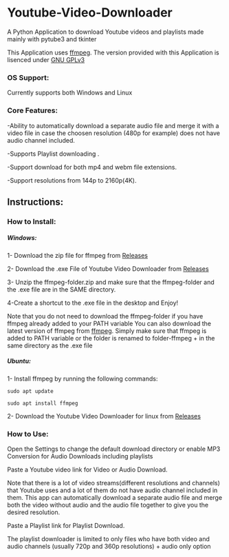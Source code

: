 # Youtube-Video-Downloader
A Python Application to download Youtube videos and playlists made mainly with pytube3 and tkinter

This Application uses [ffmpeg](https://ffmpeg.org/). 
The version provided with this Application is lisenced under [GNU GPLv3](https://www.gnu.org/licenses/gpl-3.0.en.html)

### OS Support:
Currently supports both Windows and Linux

### Core Features:
-Ability to automatically download a separate audio file and merge it with a video file in case the choosen resolution (480p for example) does not have audio channel included.

-Supports Playlist downloading .

-Support download for both mp4 and webm file extensions.

-Support resolutions from 144p to 2160p(4K).


## Instructions:
### How to Install:
##### Windows:
1- Download the zip file for ffmpeg from [Releases](https://github.com/badidrox/Youtube-Video-Downloader/releases)

2- Download the .exe File of Youtube Video Downloader from [Releases](https://github.com/badidrox/Youtube-Video-Downloader/releases)

3- Unzip the ffmpeg-folder.zip and make sure that the ffmpeg-folder and the .exe file are in the SAME directory.

4-Create a shortcut to the .exe file in the desktop and Enjoy!

Note that you do not need to download the ffmpeg-folder if you have ffmpeg already added to your PATH variable
You can also download the latest version of ffmpeg from [ffmpeg](https://ffmpeg.org/).
Simply make sure that ffmpeg is added to PATH variable or the folder is renamed to folder-ffmpeg + in the same directory as the .exe file

##### Ubuntu:
1- Install ffmpeg by running the following commands: 

`sudo apt update`

`sudo apt install ffmpeg`

2- Download the Youtube Video Downloader for linux from [Releases](https://github.com/badidrox/Youtube-Video-Downloader/releases)


### How to Use:

Open the Settings to change the default download directory or enable MP3 Conversion for Audio Downloads including playlists

Paste a Youtube video link for Video or Audio Download.

Note that there is a lot of video streams(different resolutions and channels) that Youtube uses and a lot of them do not have audio channel included in them.
This app can automatically download a separate audio file and merge both the video without audio and the audio file together to give you the desired resolution.

Paste a Playlist link for Playlist Download.

The playlist downloader is limited to only files who have both video and audio channels (usually 720p and 360p resolutions) + audio only option



